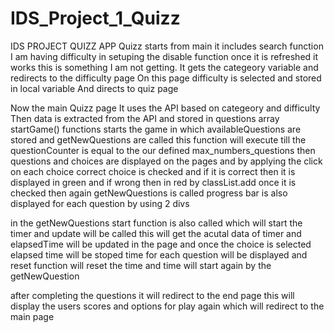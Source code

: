 # IDS_Project_1_Quizz
IDS PROJECT
QUIZZ APP
Quizz starts from main it includes search function
I am having difficulty in setuping the disable function once it is refreshed it works this is something I am not getting.
It gets the categeory variable and redirects to the difficulty page
On this page difficulty is selected and stored in local variable
And directs to quiz page

Now the main Quizz page
It uses the API based on categeory and difficulty
Then data is extracted from the API and stored in questions array
startGame() functions starts the game in which availableQuestions are stored
and getNewQuestions are called this function will execute till the questionCounter is equal to the our defined max_numbers_questions
then questions and choices are displayed on the pages
and by applying the click on each choice correct choice is checked and if it is correct then it is displayed in green and if wrong then in red by classList.add once it is checked then again getNewQuestions is called progress bar is also displayed for each question by using 2 divs

in the getNewQuestions start function is also called which will start the timer and update will be called this will get the acutal data of timer and elapsedTime will be updated in the page and once the choice is selected elapsed time will be stoped time for each question will be displayed and reset function will reset the time and time will start again by the getNewQuestion

after completing the questions it will redirect to the end page
this will display the users scores and options for play again which will redirect to the main page
